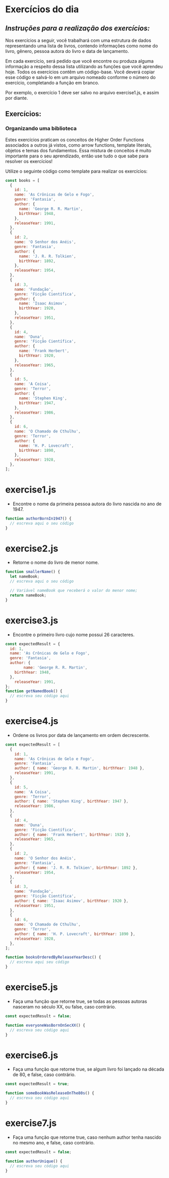 # Exercícios do dia
## _**Instruções para a realização dos exercícios:**_
Nos exercícios a seguir, você trabalhará com uma estrutura de dados representando uma lista de livros, contendo informações como nome do livro, gênero, pessoa autora do livro e data de lançamento.

Em cada exercício, será pedido que você encontre ou produza alguma informação a respeito dessa lista utilizando as funções que você aprendeu hoje. Todos os exercícios contêm um código-base. Você deverá copiar esse código e salvá-lo em um arquivo nomeado conforme o número do exercício, completando a função em branco.

Por exemplo, o exercício 1 deve ser salvo no arquivo exercise1.js, e assim por diante.

## Exercícios:
### Organizando uma biblioteca
Estes exercícios praticam os conceitos de Higher Order Functions associados a outros já vistos, como arrow functions, template literals, objetos e temas dos fundamentos. Essa mistura de conceitos é muito importante para o seu aprendizado, então use tudo o que sabe para resolver os exercícios!

Utilize o seguinte código como template para realizar os exercícios:
```javascript
const books = [
  {
    id: 1,
    name: 'As Crônicas de Gelo e Fogo',
    genre: 'Fantasia',
    author: {
      name: 'George R. R. Martin',
      birthYear: 1948,
    },
    releaseYear: 1991,
  },
  {
    id: 2,
    name: 'O Senhor dos Anéis',
    genre: 'Fantasia',
    author: {
      name: 'J. R. R. Tolkien',
      birthYear: 1892,
    },
    releaseYear: 1954,
  },
  {
    id: 3,
    name: 'Fundação',
    genre: 'Ficção Científica',
    author: {
      name: 'Isaac Asimov',
      birthYear: 1920,
    },
    releaseYear: 1951,
  },
  {
    id: 4,
    name: 'Duna',
    genre: 'Ficção Científica',
    author: {
      name: 'Frank Herbert',
      birthYear: 1920,
    },
    releaseYear: 1965,
  },
  {
    id: 5,
    name: 'A Coisa',
    genre: 'Terror',
    author: {
      name: 'Stephen King',
      birthYear: 1947,
    },
    releaseYear: 1986,
  },
  {
    id: 6,
    name: 'O Chamado de Cthulhu',
    genre: 'Terror',
    author: {
      name: 'H. P. Lovecraft',
      birthYear: 1890,
    },
    releaseYear: 1928,
  },
];
```
# exercise1.js
- Encontre o nome da primeira pessoa autora do livro nascida no ano de 1947.
```javascript
function authorBornIn1947() {
  // escreva aqui o seu código
}
```
# exercise2.js
- Retorne o nome do livro de menor nome.
```javascript
function smallerName() {
  let nameBook;
  // escreva aqui o seu código

  // Variável nameBook que receberá o valor do menor nome;
  return nameBook;
}
```
# exercise3.js
- Encontre o primeiro livro cujo nome possui 26 caracteres.
```javascript
const expectedResult = {
  id: 1,
  name: 'As Crônicas de Gelo e Fogo',
  genre: 'Fantasia',
  author: {
        name: 'George R. R. Martin',
    birthYear: 1948,
  },
    releaseYear: 1991,
};
function getNamedBook() {
  // escreva seu código aqui
}
```
# exercise4.js
- Ordene os livros por data de lançamento em ordem decrescente.
```javascript
const expectedResult = [
  {
    id: 1,
    name: 'As Crônicas de Gelo e Fogo',
    genre: 'Fantasia',
    author: { name: 'George R. R. Martin', birthYear: 1948 },
    releaseYear: 1991,
  },
  {
    id: 5,
    name: 'A Coisa',
    genre: 'Terror',
    author: { name: 'Stephen King', birthYear: 1947 },
    releaseYear: 1986,
  },
  {
    id: 4,
    name: 'Duna',
    genre: 'Ficção Científica',
    author: { name: 'Frank Herbert', birthYear: 1920 },
    releaseYear: 1965,
  },
  {
    id: 2,
    name: 'O Senhor dos Anéis',
    genre: 'Fantasia',
    author: { name: 'J. R. R. Tolkien', birthYear: 1892 },
    releaseYear: 1954,
  },
  {
    id: 3,
    name: 'Fundação',
    genre: 'Ficção Científica',
    author: { name: 'Isaac Asimov', birthYear: 1920 },
    releaseYear: 1951,
  },
  {
    id: 6,
    name: 'O Chamado de Cthulhu',
    genre: 'Terror',
    author: { name: 'H. P. Lovecraft', birthYear: 1890 },
    releaseYear: 1928,
  },
];

function booksOrderedByReleaseYearDesc() {
  // escreva aqui seu código
}
```
# exercise5.js
- Faça uma função que retorne true, se todas as pessoas autoras nasceram no século XX, ou false, caso contrário.
```javascript
const expectedResult = false;

function everyoneWasBornOnSecXX() {
  // escreva seu código aqui
}
```
# exercise6.js
- Faça uma função que retorne true, se algum livro foi lançado na década de 80, e false, caso contrário.
```javascript
const expectedResult = true;

function someBookWasReleaseOnThe80s() {
  // escreva seu código aqui
}
```
# exercise7.js
- Faça uma função que retorne true, caso nenhum author tenha nascido no mesmo ano, e false, caso contrário.
```javascript
const expectedResult = false;

function authorUnique() {
  // escreva seu código aqui
}
```